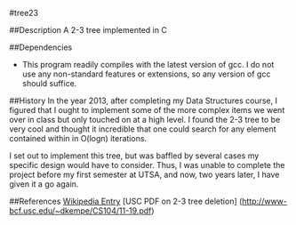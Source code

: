 #tree23

##Description
A 2-3 tree implemented in C

##Dependencies
* This program readily compiles with the latest version of gcc. I do not use 
any non-standard features or extensions, so any version of gcc should suffice.

##History
In the year 2013, after completing my Data Structures course, I figured that
I ought to implement some of the more complex items we went over in class but
only touched on at a high level. I found the 2-3 tree to be very cool and thought
it incredible that one could search for any element contained within in O(logn)
iterations.

I set out to implement this tree, but was baffled by several cases my specific
design would have to consider. Thus, I was unable to complete the project before
my first semester at UTSA, and now, two years later, I have given it a go again.

##References
[Wikipedia Entry](https://en.wikipedia.org/wiki/2%E2%80%933_tree)
[USC PDF on 2-3 tree deletion] (http://www-bcf.usc.edu/~dkempe/CS104/11-19.pdf)
